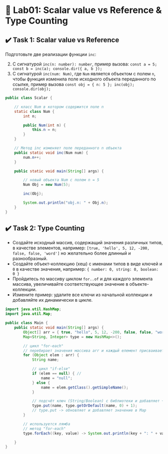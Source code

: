 # 👾 Lab01: Scalar value vs Reference & Type Counting
## ✔️ Task 1: Scalar value vs Reference
Подготовьте две реализации функции `inc`:

2. C сигнатурой `inc(n: number): number`,
пример вызова: `const a = 5; const b = inc(a); console.dir({ a, b });`
3. C сигнатурой `inc(num: Num)`, где `Num` является объектом с полем `n`,
чтобы функция изменила поле исходного объекта переданного по ссылке,
пример вызова `const obj = { n: 5 }; inc(obj); console.dir(obj);`

```java
public class Scalar {

    // класс Num в котором содержится поле n
    static class Num {
        int n;

        public Num(int n) {
            this.n = n;
        }
    }

    // Метод inc изменяет поле переданного n объекта
    public static void inc(Num num) {
        num.n++; 
    }

    public static void main(String[] args) {

        // новый объекта Num с полем n = 5
        Num Obj = new Num(5);

        inc(Obj); 

        System.out.println("obj.n: " + Obj.n);
    }
}
```

## ✔️ Task 2: Type Counting
- Создайте исходный массив, содержащий значения различных типов, в качестве
элементов, например: `[true, 'hello', 5, 12, -200, false, false, 'word']`
но желательно более длинный и разнообразный.
- Создайте объект-коллекцию (хеш) с именами типов в виде ключей и `0` в качестве
значения, например: `{ number: 0, string: 0, boolean: 0 }`
- Пройдитесь по массиву циклом `for..of` и для каждого элемента массива,
увеличивайте соответствующее значение в объекте-коллекции.
- Измените пример: удалите все ключи из начальной коллекции и добавляйте их
динамически в цикле.

```java
import java.util.HashMap; 
import java.util.Map;

public class Main { 
    public static void main(String[] args) {
        Object[] arr = { true, "hello", 5, 12, -200, false, false, "word" };
        Map<String, Integer> type = new HashMap<>();

        // цикл "for-each"
        // перебирает значения массива arr и каждый елемент присваивает elem
        for (Object elem : arr) {
            String name;

            // цикл "if-else"
            if (elem == null) { //
                name = "null";
            } else {
                name = elem.getClass().getSimpleName();
            }

            // подсчёт ключ (String/Boolean) с библиотеки и добавляет +1 (увеличивает счётчик)
            type.put(name, type.getOrDefault(name, 0) + 1);
            // type.put -> обновляет и добавляет значение в Map
        }

        // используется лямба
        // метод "for-each"
        type.forEach((key, value) -> System.out.println(key + ": " + value));

    }
}
```









